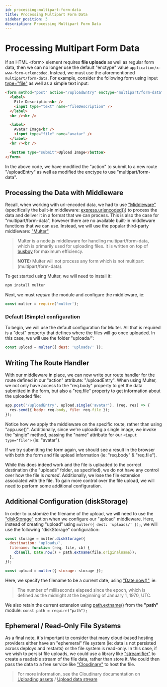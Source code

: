 ```yaml
---
id: processing-multipart-form-data
title: Processing Multipart Form Data
sidebar_position: 3
description: Processing Multipart Form Data
---
```


# Processing Multipart Form Data

If an HTML &lt;form&gt; element requires **file uploads** as well as regular form data, then we can no longer use the default "enctype" value `application/x-www-form-urlencoded`. Instead, we must use the aforementioned `multipart/form-data`. For example, consider the following form using input [type="file"](https://developer.mozilla.org/en-US/docs/Web/HTML/Element/input/file) as well as a simple text input:

```html
<form method="post" action="/uploadEntry" enctype="multipart/form-data">
  <label>
    File Description<br />
    <input type="text" name="fileDescription" />
  </label>
  <br /><br />

  <label>
    Avatar Image<br />
    <input type="file" name="avatar" />
  </label>
  <br /><br />

  <button type="submit">Upload Image</button>
</form>
```

In the above code, we have modified the "action" to submit to a new route "/uploadEntry" as well as modified the enctype to use "multipart/form-data".

## Processing the Data with Middleware

Recall, when working with url-encoded data, we had to use ["Middleware"](Advanced-Routing-Middleware/middleware.md) (specifically the built-in middleware: [express.urlencoded()](Advanced-Routing-Middleware/middleware.md#expressurlencoded)) to process the data and deliver it in a format that we can process. This is also the case for "multipart/form-data", however there are no available built-in middleware functions that we can use. Instead, we will use the popular third-party middleware: ["Multer"](https://www.npmjs.com/package/multer)

> Multer is a node.js middleware for handling multipart/form-data, which is primarily used for uploading files. It is written on top of [busboy](https://github.com/mscdex/busboy) for maximum efficiency.
>
> **NOTE:** Multer will not process any form which is not multipart (multipart/form-data).

To get started using Multer, we will need to install it:

```bash
npm install multer
```

Next, we must _require_ the module and configure the middleware, ie:

```js
const multer = require('multer');
```

### Default (Simple) configuration

To begin, we will use the default configuration for Multer. All that is required is a "dest" property that defines where the files will go once uploaded. In this case, we will use the folder "uploads/":

```js
const upload = multer({ dest: 'uploads/' });
```

## Writing The Route Handler

With our middleware in place, we can now write our route handler for the route defined in our "action" attribute: "/uploadEntry". When using Multer, we not only have access to the "req.body" property to get the data submitted in the form, but also a "req.file" property to get information about the uploaded file:

```js
app.post('/uploadEntry', upload.single('avatar'), (req, res) => {
  res.send({ body: req.body, file: req.file });
});
```

Notice how we apply the middleware on the specific route, rather than using "app.use()". Additionally, since we're uploading a single image, we invoke the "single" method, passing the "name" attribute for our `<input type="file">` (ie: "avatar").

If we try submitting the form again, we should see a result in the browser with both the form and file upload information (ie: "req.body" & "req.file").

While this does indeed work and the file is uploaded to the correct destination (the "uploads" folder, as specified), we do not have any control over how the file is _named_. Additionally, we lose the file extension associated with the file. To gain more control over the file upload, we will need to perform some additional configuration.

## Additional Configuration (diskStorage)

In order to customize the filename of the upload, we will need to use the ["diskStorage"](http://expressjs.com/en/resources/middleware/multer.html) option when we configure our "upload" middleware. Here, instead of creating "upload" using `multer({ dest: 'uploads/' });`, we will use the following "diskStorage" configuration:

```js
const storage = multer.diskStorage({
  destination: 'uploads/',
  filename: function (req, file, cb) {
    cb(null, Date.now() + path.extname(file.originalname));
  },
});

const upload = multer({ storage: storage });
```

Here, we specify the filename to be a current date, using ["Date.now()"](https://developer.mozilla.org/en-US/docs/Web/JavaScript/Reference/Global_Objects/Date/now), ie:

> The number of milliseconds elapsed since the epoch, which is defined as the midnight at the beginning of January 1, 1970, UTC.

We also retain the current extension using [path.extname()](https://nodejs.org/docs/latest/api/path.html#pathextnamepath) from the **"path"** module: `const path = require("path");`

## Ephemeral / Read-Only File Systems

As a final note, it's important to consider that many cloud-based hosting providers either have an "ephemeral" file system (ie: data is not persisted across deploys and restarts) or the file system is read-only. In this case, if we wish to persist file uploads, we could use a library like ["streamifier"](https://www.npmjs.com/package/streamifier) to create a readable stream of the file data, rather than store it. We could then pass the data to a free service like ["Cloudinary"](https://cloudinary.com/) to host the file.

> For more information, see the Cloudinary documentation on [Uploading assets](https://cloudinary.com/documentation/upload_images) / [Upload data stream](https://cloudinary.com/documentation/upload_images#upload_data_stream)
